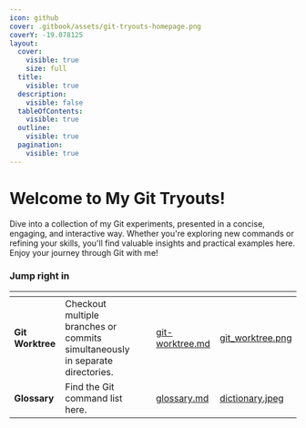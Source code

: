 ```yaml
---
icon: github
cover: .gitbook/assets/git-tryouts-homepage.png
coverY: -19.078125
layout:
  cover:
    visible: true
    size: full
  title:
    visible: true
  description:
    visible: false
  tableOfContents:
    visible: true
  outline:
    visible: true
  pagination:
    visible: true
---
```


# Welcome  to My Git Tryouts!

Dive into a collection of my Git experiments, presented in a concise, engaging, and interactive way. Whether you're exploring new commands or refining your skills, you'll find valuable insights and practical examples here. Enjoy your journey through Git with me!



### Jump right in

<table data-view="cards"><thead><tr><th></th><th></th><th data-hidden></th><th data-hidden data-card-target data-type="content-ref"></th><th data-hidden data-card-cover data-type="files"></th></tr></thead><tbody><tr><td><strong>Git Worktree</strong></td><td>Checkout multiple branches or commits simultaneously in separate directories.</td><td></td><td><a href="git-advanced/git-worktree.md">git-worktree.md</a></td><td><a href=".gitbook/assets/git_worktree.png">git_worktree.png</a></td></tr><tr><td><strong>Glossary</strong>    </td><td> Find the Git command list here.         </td><td> </td><td><a href="glossary.md">glossary.md</a></td><td><a href=".gitbook/assets/dictionary.jpeg">dictionary.jpeg</a></td></tr></tbody></table>
